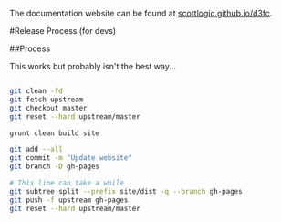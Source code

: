The documentation website can be found at [scottlogic.github.io/d3fc](https://scottlogic.github.io/d3fc).

#Release Process (for devs)

##Process

This works but probably isn't the best way...

```bash

git clean -fd
git fetch upstream
git checkout master
git reset --hard upstream/master

grunt clean build site

git add --all
git commit -m "Update website"
git branch -D gh-pages

# This line can take a while
git subtree split --prefix site/dist -q --branch gh-pages
git push -f upstream gh-pages
git reset --hard upstream/master

```
